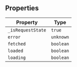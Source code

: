 ## Properties

| Property | Type |
| ------ | ------ |
| <a id="_isrequeststate"></a> `_isRequestState` | `true` |
| <a id="error"></a> `error` | `unknown` |
| <a id="fetched"></a> `fetched` | `boolean` |
| <a id="loaded"></a> `loaded` | `boolean` |
| <a id="loading"></a> `loading` | `boolean` |
